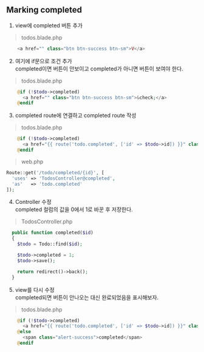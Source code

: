 
## Marking completed

1. view에 completed 버튼 추가  
> todos.blade.php
```php
    <a href="" class="btn btn-success btn-sm">V</a>
```
2. 여기에 if문으로 조건 추가  
completed이면 버튼이 안보이고 completed가 아니면 버튼이 보여야 한다. 
> todos.blade.php
```php
    @if (!$todo->completed)
      <a href="" class="btn btn-success btn-sm">&check;</a>
    @endif
```
3. completed route에 연결하고 completed route 작성  

> todos.blade.php
```php
    @if (!$todo->completed)
      <a href="{{ route('todo.completed', ['id' => $todo->id]) }}" class="btn btn-success btn-sm">&check;</a>
    @endif
```
> web.php
```php
Route::get('/todo/completed/{id}', [
  'uses' => 'TodosController@completed',
  'as'   => 'todo.completed'
]);
```

4. Controller 수정  
completed 컬럼의 값을 0에서 1로 바꾼 후 저장한다.
> TodosController.php
```php
  public function completed($id)
  {
    $todo = Todo::find($id);

    $todo->completed = 1;
    $todo->save();

    return redirect()->back();
  }
```

5. view를 다시 수정  
completed되면 버튼이 안나오는 대신 완료되었음을 표시해보자.  
> todos.blade.php
```php
    @if (!$todo->completed)
      <a href="{{ route('todo.completed', ['id' => $todo->id]) }}" class="btn btn-success btn-sm">&check;</a>
    @else
      <span class="alert-success">completed</span>
    @endif
```

